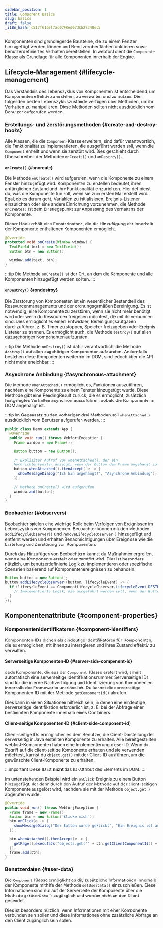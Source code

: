 ```yaml
---
sidebar_position: 1
title: Component Basics
slug: basics
draft: false
_i18n_hash: d517f6169f7ac0798ed073bb27348eb5
---
```

<DocChip chip='since' label='23.05' />
<JavadocLink type="foundation" location="com/webforj/component/Component" top='true'/>

Komponenten sind grundlegende Bausteine, die zu einem Fenster hinzugefügt werden können und Benutzeroberflächenfunktionen sowie benutzerdefiniertes Verhalten bereitstellen. In webforJ dient die `Component`-Klasse als Grundlage für alle Komponenten innerhalb der Engine.

## Lifecycle-Management {#lifecycle-management}

Das Verständnis des Lebenszyklus von Komponenten ist entscheidend, um Komponenten effektiv zu erstellen, zu verwalten und zu nutzen. Die folgenden beiden Lebenszykluszustände verfügen über Methoden, um ihr Verhalten zu manipulieren. Diese Methoden sollten nicht ausdrücklich vom Benutzer aufgerufen werden.

### Erstellungs- und Zerstörungsmethoden {#create-and-destroy-hooks}

Alle Klassen, die die `Component`-Klasse erweitern, sind dafür verantwortlich, die Funktionalität zu implementieren, die ausgeführt werden soll, wenn die `Component` erstellt und wenn sie zerstört wird. Dies geschieht durch Überschreiben der Methoden `onCreate()` und `onDestroy()`.

#### `onCreate()` {#oncreate}

Die Methode `onCreate()` wird aufgerufen, wenn die Komponente zu einem Fenster hinzugefügt wird. Komponenten zu erstellen bedeutet, ihren anfänglichen Zustand und ihre Funktionalität einzurichten. Hier definierst du, was die Komponente tun soll, wenn sie zum ersten Mal erstellt wird. Egal, ob es darum geht, Variablen zu initialisieren, Ereignis-Listener einzurichten oder eine andere Einrichtung vorzunehmen, die Methode `onCreate()` ist dein Einstiegspunkt zur Anpassung des Verhaltens der Komponente.

Dieser Hook erhält eine Fensterinstanz, die die Hinzufügung der innerhalb der Komponente enthaltenen Komponenten ermöglicht.

```java
@Override
protected void onCreate(Window window) {
  TextField text = new TextField();
  Button btn = new Button();

  window.add(text, btn);
}
```

:::tip
Die Methode `onCreate()` ist der Ort, an dem die Komponente und alle Komponenten hinzugefügt werden sollten.
:::

#### `onDestroy()` {#ondestroy}

Die Zerstörung von Komponenten ist ein wesentlicher Bestandteil des Ressourcenmanagements und der ordnungsgemäßen Bereinigung. Es ist notwendig, eine Komponente zu zerstören, wenn sie nicht mehr benötigt wird oder wenn du Ressourcen freigeben möchtest, die mit ihr verbunden sind. Dies ermöglicht es einem Entwickler, Bereinigungsaufgaben durchzuführen, z. B. Timer zu stoppen, Speicher freizugeben oder Ereignis-Listener zu trennen. Es ermöglicht auch, die Methode `destroy()` auf allen dazugehörigen Komponenten aufzurufen.

:::tip
Die Methode `onDestroy()` ist dafür verantwortlich, die Methode `destroy()` auf allen zugehörigen Komponenten aufzurufen. Andernfalls bestehen diese Komponenten weiterhin im DOM, sind jedoch über die API nicht mehr erreichbar.
:::

### Asynchrone Anbindung {#asynchronous-attachment}

Die Methode `whenAttached()` ermöglicht es, Funktionen auszuführen, nachdem eine Komponente zu einem Fenster hinzugefügt wurde. Diese Methode gibt eine <JavadocLink type="foundation" location="com/webforj/PendingResult" code='true'>PendingResult</JavadocLink> zurück, die es ermöglicht, zusätzlich festgelegtes Verhalten asynchron auszuführen, sobald die Komponente im DOM angehängt ist.

:::tip
Im Gegensatz zu den vorherigen drei Methoden soll `whenAttached()` ausdrücklich vom Benutzer aufgerufen werden.
:::

```java
public class Demo extends App {
  @Override
  public void run() throws WebforjException {
    Frame window = new Frame();

    Button button = new Button(); 

    /* Expliziter Aufruf von whenAttached(), der ein 
    Nachrichtenfenster anzeigt, wenn der Button dem Frame angehängt ist.*/
    button.whenAttached().thenAccept( e -> {
      showMessageDialog("Ich bin angehängt!", "Asynchrone Anbindung");
    });
  
    // Methode onCreate() wird aufgerufen
    window.add(button); 
  }
}
```

### Beobachter {#observers}

Beobachter spielen eine wichtige Rolle beim Verfolgen von Ereignissen im Lebenszyklus von Komponenten. Beobachter können mit den Methoden `addLifecycleObserver()` und `removeLifecycleObserver()` hinzugefügt und entfernt werden und erhalten Benachrichtigungen über Ereignisse wie die Erstellung und Zerstörung von Komponenten.

Durch das Hinzufügen von Beobachtern kannst du Maßnahmen ergreifen, wenn eine Komponente erstellt oder zerstört wird. Dies ist besonders nützlich, um benutzerdefinierte Logik zu implementieren oder spezifische Szenarien basierend auf Komponentenereignissen zu behandeln.

```java
Button button = new Button();
button.addLifecycleObserver((button, lifecycleEvent) -> {
  if (lifecycleEvent == ComponentLifecycleObserver.LifecycleEvent.DESTROY) {
    // Implementierte Logik, die ausgeführt werden soll, wenn der Button zerstört wird
  }
});
```

## Komponentenattribute {#component-properties}

### Komponentenidentifikatoren {#component-identifiers}

Komponenten-IDs dienen als eindeutige Identifikatoren für Komponenten, die es ermöglichen, mit ihnen zu interagieren und ihren Zustand effektiv zu verwalten.

#### Serverseitige Komponenten-ID {#server-side-component-id}

Jede Komponente, die aus der `Component`-Klasse erstellt wird, erhält automatisch eine serverseitige Identifikationsnummer. Serverseitige IDs sind für die interne Nachverfolgung und Identifizierung von Komponenten innerhalb des Frameworks unerlässlich. Du kannst die serverseitige Komponenten-ID mit der Methode `getComponentId()` abrufen.

Dies kann in vielen Situationen hilfreich sein, in denen eine eindeutige, serverseitige Identifikation erforderlich ist, z. B. bei der Abfrage einer bestimmten Komponente innerhalb eines Containers.

#### Client-seitige Komponenten-ID {#client-side-component-id}

Client-seitige IDs ermöglichen es dem Benutzer, die Client-Darstellung der serverseitig in Java erstellten Komponente zu erhalten. Alle bereitgestellten webforJ-Komponenten haben eine Implementierung dieser ID. Wenn du Zugriff auf die client-seitige Komponente erhalten und sie verwenden möchtest, kannst du `object.get()` mit der Client-ID ausführen, um die gewünschte Client-Komponente zu erhalten.

:::important
Diese ID ist **nicht** das ID-Attribut des Elements im DOM.
:::

Im untenstehenden Beispiel wird ein `onClick`-Ereignis zu einem Button hinzugefügt, der dann durch den Aufruf der Methode auf der client-seitigen Komponente ausgelöst wird, nachdem sie mit der Methode `object.get()` abgerufen wurde.

```java
@Override
public void run() throws WebforjException {
  Frame frame = new Frame();
  Button btn = new Button("Klicke mich");
  btn.onClick(e -> {
    showMessageDialog("Der Button wurde geklickt", "Ein Ereignis ist aufgetreten");
  });

  btn.whenAttached().thenAccept(e -> {
    getPage().executeJs("objects.get('" + btn.getClientComponentId() + "').click()");
  });
  frame.add(btn);
}
```

### Benutzerdaten {#user-data}

Die `Component`-Klasse ermöglicht es dir, zusätzliche Informationen innerhalb der Komponente mithilfe der Methode `setUserData()` einzuschließen. Diese Informationen sind nur auf der Serverseite der Komponente über die Methode `getUserData()` zugänglich und werden nicht an den Client gesendet.

Dies ist besonders nützlich, wenn Informationen mit einer Komponente verbunden sein sollen und diese Informationen ohne zusätzliche Abfrage an den Client zugänglich sein sollen.
